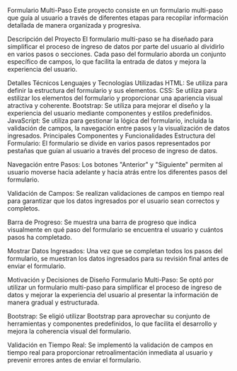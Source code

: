 Formulario Multi-Paso
Este proyecto consiste en un formulario multi-paso que guía al usuario a través de diferentes etapas para recopilar información detallada de manera organizada y progresiva.

Descripción del Proyecto
El formulario multi-paso se ha diseñado para simplificar el proceso de ingreso de datos por parte del usuario al dividirlo en varios pasos o secciones. Cada paso del formulario aborda un conjunto específico de campos, lo que facilita la entrada de datos y mejora la experiencia del usuario.

Detalles Técnicos
Lenguajes y Tecnologías Utilizadas
HTML: Se utiliza para definir la estructura del formulario y sus elementos.
CSS: Se utiliza para estilizar los elementos del formulario y proporcionar una apariencia visual atractiva y coherente.
Bootstrap: Se utiliza para mejorar el diseño y la experiencia del usuario mediante componentes y estilos predefinidos.
JavaScript: Se utiliza para gestionar la lógica del formulario, incluida la validación de campos, la navegación entre pasos y la visualización de datos ingresados.
Principales Componentes y Funcionalidades
Estructura del Formulario: El formulario se divide en varios pasos representados por pestañas que guían al usuario a través del proceso de ingreso de datos.

Navegación entre Pasos: Los botones "Anterior" y "Siguiente" permiten al usuario moverse hacia adelante y hacia atrás entre los diferentes pasos del formulario.

Validación de Campos: Se realizan validaciones de campos en tiempo real para garantizar que los datos ingresados por el usuario sean correctos y completos.

Barra de Progreso: Se muestra una barra de progreso que indica visualmente en qué paso del formulario se encuentra el usuario y cuántos pasos ha completado.

Mostrar Datos Ingresados: Una vez que se completan todos los pasos del formulario, se muestran los datos ingresados para su revisión final antes de enviar el formulario.

Motivación y Decisiones de Diseño
Formulario Multi-Paso: Se optó por utilizar un formulario multi-paso para simplificar el proceso de ingreso de datos y mejorar la experiencia del usuario al presentar la información de manera gradual y estructurada.

Bootstrap: Se eligió utilizar Bootstrap para aprovechar su conjunto de herramientas y componentes predefinidos, lo que facilita el desarrollo y mejora la coherencia visual del formulario.

Validación en Tiempo Real: Se implementó la validación de campos en tiempo real para proporcionar retroalimentación inmediata al usuario y prevenir errores antes de enviar el formulario.
